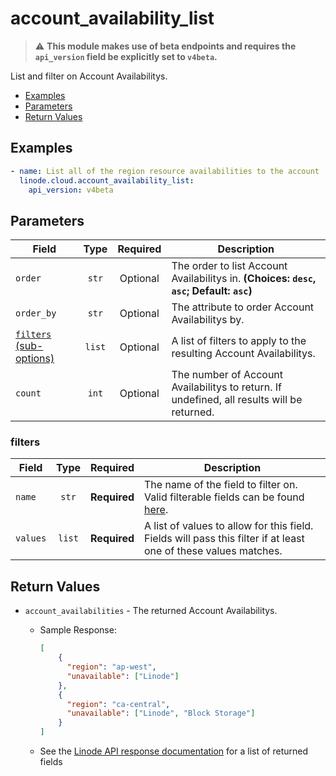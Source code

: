 # account_availability_list

> :warning: **This module makes use of beta endpoints and requires the `api_version` field be explicitly set to `v4beta`.**

List and filter on Account Availabilitys.

- [Examples](#examples)
- [Parameters](#parameters)
- [Return Values](#return-values)

## Examples

```yaml
- name: List all of the region resource availabilities to the account
  linode.cloud.account_availability_list:
    api_version: v4beta
```


## Parameters

| Field     | Type | Required | Description                                                                  |
|-----------|------|----------|------------------------------------------------------------------------------|
| `order` | <center>`str`</center> | <center>Optional</center> | The order to list Account Availabilitys in.  **(Choices: `desc`, `asc`; Default: `asc`)** |
| `order_by` | <center>`str`</center> | <center>Optional</center> | The attribute to order Account Availabilitys by.   |
| [`filters` (sub-options)](#filters) | <center>`list`</center> | <center>Optional</center> | A list of filters to apply to the resulting Account Availabilitys.   |
| `count` | <center>`int`</center> | <center>Optional</center> | The number of Account Availabilitys to return. If undefined, all results will be returned.   |

### filters

| Field     | Type | Required | Description                                                                  |
|-----------|------|----------|------------------------------------------------------------------------------|
| `name` | <center>`str`</center> | <center>**Required**</center> | The name of the field to filter on. Valid filterable fields can be found [here](TBD).   |
| `values` | <center>`list`</center> | <center>**Required**</center> | A list of values to allow for this field. Fields will pass this filter if at least one of these values matches.   |

## Return Values

- `account_availabilities` - The returned Account Availabilitys.

    - Sample Response:
        ```json
        [
            {
              "region": "ap-west",
              "unavailable": ["Linode"]
            },
            {
              "region": "ca-central",
              "unavailable": ["Linode", "Block Storage"]
            }
        ]
        ```
    - See the [Linode API response documentation](TBD) for a list of returned fields


